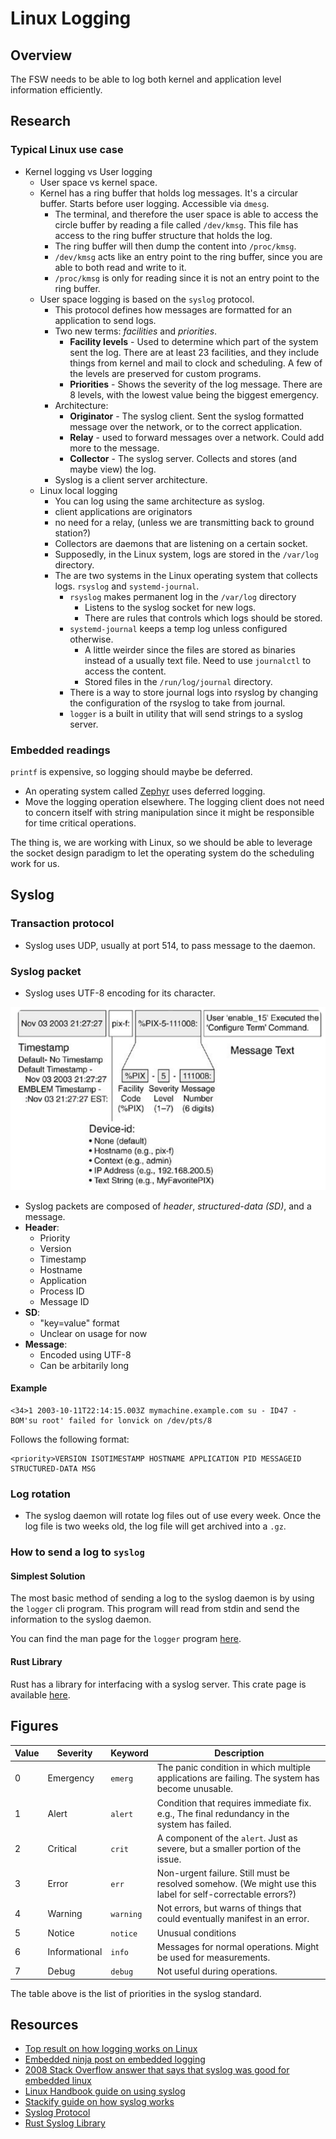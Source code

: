 # Linux Logging

## Overview

The FSW needs to be able to log both kernel and application level
information efficiently.

## Research

### Typical Linux use case

- Kernel logging vs User logging
  - User space vs kernel space.
  - Kernel has a ring buffer that holds log messages. It's a circular buffer. Starts before user logging. Accessible via `dmesg`.
    - The terminal, and therefore the user space is able to access the circle buffer by reading a file called `/dev/kmsg`. This file has access to the ring buffer structure that holds the log.
    - The ring buffer will then dump the content into `/proc/kmsg`.
    - `/dev/kmsg` acts like an entry point to the ring buffer, since you are able to both read and write to it.
    - `/proc/kmsg` is only for reading since it is not an entry point to the ring buffer.
  - User space logging is based on the `syslog` protocol.
    - This protocol defines how messages are formatted for an application to send logs.
    - Two new terms: *facilities* and *priorities*.
      - **Facility levels** - Used to determine which part of the system sent the log. There are at least 23 facilities, and they include things from kernel and mail to clock and scheduling. A few of the levels are preserved for custom programs.
      - **Priorities** - Shows the severity of the log message. There are 8 levels, with the lowest value being the biggest emergency.
    - Architecture:
      - **Originator** - The syslog client. Sent the syslog formatted message over the network, or to the correct application.
      - **Relay** - used to forward messages over a network. Could add more to the message.
      - **Collector** - The syslog server. Collects and stores (and maybe view) the log.
    - Syslog is a client server architecture.
  - Linux local logging
    - You can log using the same architecture as syslog.
    - client applications are originators
    - no need for a relay, (unless we are transmitting back to ground station?)
    - Collectors are daemons that are listening on a certain socket.
    - Supposedly, in the Linux system, logs are stored in the `/var/log` directory.
    - The are two systems in the Linux operating system that collects logs. `rsyslog` and `systemd-journal`.
      - `rsyslog` makes permanent log in the `/var/log` directory
        - Listens to the syslog socket for new logs.
        - There are rules that controls which logs should be stored.
      - `systemd-journal` keeps a temp log unless configured otherwise.
        - A little weirder since the files are stored as binaries instead of a usually text file. Need to use `journalctl` to access the content.
        - Stored files in the `/run/log/journal` directory.
      - There is a way to store journal logs into rsyslog by changing the configuration of the rsyslog to take from journal.
      - `logger` is a built in utility that will send strings to a syslog server.

### Embedded readings

`printf` is expensive, so logging should maybe be deferred.

- An operating system called [Zephyr](https://docs.zephyrproject.org/latest/services/logging/index.html) uses deferred logging.
- Move the logging operation elsewhere. The logging client does not need to concern itself with string manipulation since it might be responsible for time critical operations.

The thing is, we are working with Linux, so we should be able to leverage the socket design paradigm to let the operating system do the scheduling work for us.

## Syslog

### Transaction protocol

- Syslog uses UDP, usually at port 514, to pass message to the daemon.

### Syslog packet

- Syslog uses UTF-8 encoding for its character.

![Image of a syslog message packet](./assets/syslog_message_format.png)

- Syslog packets are composed of *header*, *structured-data (SD)*, and a message.
- **Header**:
  - Priority
  - Version
  - Timestamp
  - Hostname
  - Application
  - Process ID
  - Message ID
- **SD**:
  - "key=value" format
  - Unclear on usage for now
- **Message**:
  - Encoded using UTF-8
  - Can be arbitarily long

#### Example

```
<34>1 2003-10-11T22:14:15.003Z mymachine.example.com su - ID47 - BOM'su root' failed for lonvick on /dev/pts/8
```

Follows the following format:

```
<priority>VERSION ISOTIMESTAMP HOSTNAME APPLICATION PID MESSAGEID STRUCTURED-DATA MSG
```

### Log rotation

- The syslog daemon will rotate log files out of use every week. Once the
log file is two weeks old, the log file will get archived into a `.gz`.

### How to send a log to `syslog`

#### Simplest Solution

The most basic method of sending a log to the syslog daemon is by using the `logger` cli program. This program will read from stdin and send the information to the syslog daemon.

You can find the man page for the `logger` program [here](https://www.man7.org/linux/man-pages/man1/logger.1.html).

#### Rust Library

Rust has a library for interfacing with a syslog server. This crate page
is available [here](https://docs.rs/syslog/latest/syslog/).

## Figures

| **Value** | **Severity** | **Keyword** | **Description** |
| --- | --- | --- | --- |
| 0 | Emergency | `emerg` | The panic condition in which multiple applications are failing. The system has become unusable. |
| 1 | Alert | `alert` | Condition that requires immediate fix. e.g., The final redundancy in the system has failed. |
| 2 | Critical | `crit` | A component of the `alert`. Just as severe, but a smaller portion of the issue. |
| 3 | Error | `err` | Non-urgent failure. Still must be resolved somehow. (We might use this label for self-correctable errors?)
| 4 | Warning | `warning` | Not errors, but warns of things that could eventually manifest in an error. |
| 5 | Notice | `notice` | Unusual conditions
| 6 | Informational | `info` | Messages for normal operations. Might be used for measurements. |
| 7 | Debug | `debug` | Not useful during operations. |

The table above is the list of priorities in the syslog standard.

## Resources

- [Top result on how logging works on Linux](https://devconnected.com/linux-logging-complete-guide/)
- [Embedded ninja post on embedded logging](https://blog.mbedded.ninja/programming/logging-on-an-embedded-system/)
- [2008 Stack Overflow answer that says that syslog was good for embedded linux](https://stackoverflow.com/a/340634)
- [Linux Handbook guide on using syslog](https://linuxhandbook.com/syslog-guide/)
- [Stackify guide on how syslog works](https://stackify.com/syslog-101/)
- [Syslog Protocol](https://datatracker.ietf.org/doc/rfc5424/)
- [Rust Syslog Library](https://docs.rs/syslog/latest/syslog/)
